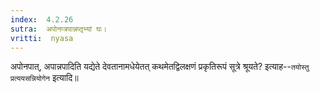 ```yaml
---
index:  4.2.26
sutra:  अपोनप्त्रपान्नप्तृभ्यां घः।
vritti:  nyasa
---
```


अपोनपात्, अपान्नपादिति यद्येते देवतानामधेयेतत् कथमेतद्विलक्षणं प्रकृतिरूपं सूत्रे श्रूयते? इत्याह--`तयोस्तु प्रत्ययसन्नियोगेन` इत्यादि॥
